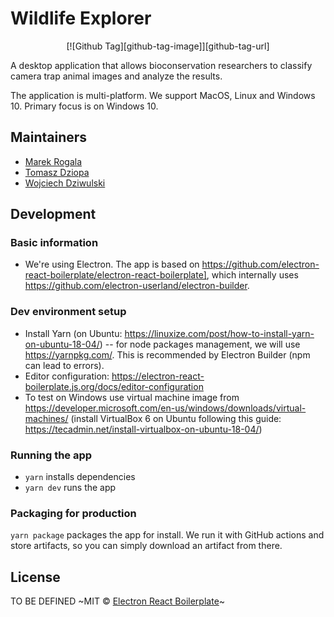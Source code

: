 # Wildlife Explorer

<div align="center">
[![Github Tag][github-tag-image]][github-tag-url]
</div>


A desktop application that allows bioconservation researchers to classify camera trap animal images and analyze the results.

The application is multi-platform. We support MacOS, Linux and Windows 10. Primary focus is on Windows 10.

## Maintainers

- [Marek Rogala](https://github.com/marekrogala)
- [Tomasz Dziopa](https://github.com/tomecki)
- [Wojciech Dziwulski](https://github.com/wojdziw)

## Development

### Basic information
- We're using Electron. The app is based on https://github.com/electron-react-boilerplate/electron-react-boilerplate], which internally uses https://github.com/electron-userland/electron-builder.

### Dev environment setup
- Install Yarn (on Ubuntu: https://linuxize.com/post/how-to-install-yarn-on-ubuntu-18-04/) -- for node packages management, we will use https://yarnpkg.com/. This is recommended by Electron Builder (npm can lead to errors).
- Editor configuration: https://electron-react-boilerplate.js.org/docs/editor-configuration
- To test on Windows use virtual machine image from https://developer.microsoft.com/en-us/windows/downloads/virtual-machines/ (install VirtualBox 6 on Ubuntu following this guide: https://tecadmin.net/install-virtualbox-on-ubuntu-18-04/)

### Running the app
- `yarn` installs dependencies
- `yarn dev` runs the app

### Packaging for production
`yarn package` packages the app for install. We run it with GitHub actions and store artifacts, so you can simply download an artifact from there.



## License
TO BE DEFINED ~MIT © [Electron React Boilerplate](https://github.com/electron-react-boilerplate)~
